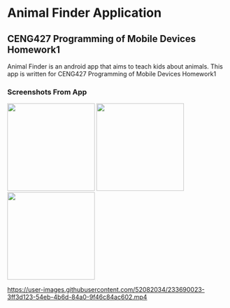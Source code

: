 # Animal Finder Application
## CENG427 Programming of Mobile Devices Homework1

Animal Finder is an android app that aims to teach kids about animals. This app is written for CENG427 Programming of Mobile Devices Homework1

### Screenshots From App

<img src="https://user-images.githubusercontent.com/52082034/233686935-b68516f3-13f0-4150-a5ca-67c6fb4fc916.png" width="200"> <img src="https://user-images.githubusercontent.com/52082034/233687300-2023efa9-fab0-4fd0-9724-e36faf7a53d3.png" width="200"> <img src="https://user-images.githubusercontent.com/52082034/233687312-214715c9-aa02-4ac2-8527-93d116c5921b.png" width="200"> 


https://user-images.githubusercontent.com/52082034/233690023-3ff3d123-54eb-4b6d-84a0-9f46c84ac602.mp4

